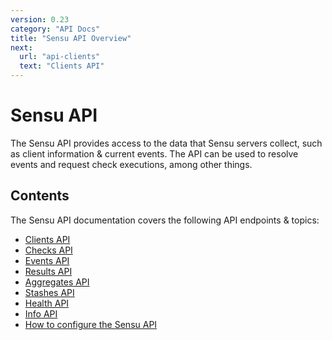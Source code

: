 ```yaml
---
version: 0.23
category: "API Docs"
title: "Sensu API Overview"
next:
  url: "api-clients"
  text: "Clients API"
---
```


# Sensu API

The Sensu API provides access to the data that Sensu servers collect, such as
client information & current events. The API can be used to resolve events and
request check executions, among other things.

## Contents

The Sensu API documentation covers the following API endpoints & topics:

- [Clients API](api-clients)
- [Checks API](api-checks)
- [Events API](api-events)
- [Results API](api-results)
- [Aggregates API](api-aggregates)
- [Stashes API](api-stashes)
- [Health API](api-health)
- [Info API](api-info)
- [How to configure the Sensu API](api-configuration)
